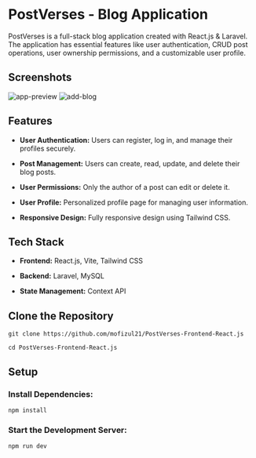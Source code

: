 # PostVerses - Blog Application
PostVerses is a full-stack blog application created with React.js & Laravel. The application has essential features like user authentication, CRUD post operations, user ownership permissions, and a customizable user profile.

## Screenshots
![app-preview](https://github.com/user-attachments/assets/676538eb-b37b-4621-be2e-431c59f476df)
![add-blog](https://github.com/user-attachments/assets/aafcc8af-cddf-4451-aebb-14ad7d1326c1)


## Features
- **User Authentication:** Users can register, log in, and manage their profiles securely.

- **Post Management:** Users can create, read, update, and delete their blog posts.

- **User Permissions:** Only the author of a post can edit or delete it.

- **User Profile:** Personalized profile page for managing user information.

- **Responsive Design:** Fully responsive design using Tailwind CSS.

## Tech Stack
- **Frontend:** React.js, Vite, Tailwind CSS

- **Backend:** Laravel, MySQL

- **State Management:** Context API

## Clone the Repository
`git clone https://github.com/mofizul21/PostVerses-Frontend-React.js`

`cd PostVerses-Frontend-React.js`

## Setup
### Install Dependencies:
`npm install`
### Start the Development Server:
`npm run dev`

